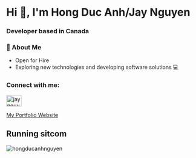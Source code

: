 <h1 align="left">Hi 👋, I'm Hong Duc Anh/Jay Nguyen</h1>
<h3 align="left"> Developer based in Canada</h3>

### 🤖 About Me

- Open for Hire
- Exploring new technologies and developing software solutions 💻

<h3 align="left">Connect with me:</h3>
<p align="left">
<a href="https://www.linkedin.com/in/jaynguyen0606/" target="blank"><img align="center" src="https://cdn.jsdelivr.net/gh/devicons/devicon/icons/linkedin/linkedin-original.svg" alt="jaynguyen0606" height="30" width="40" /></a>
</p>

 <a target="blank" href="https://thetechnorthman.com/" alt="Hong Duc Anh Nguyen">My Portfolio Website</a>


  


## Running sitcom
<p><img align="center" src="https://readme-jokes.vercel.app/api" alt="hongducanhnguyen"/></p>

